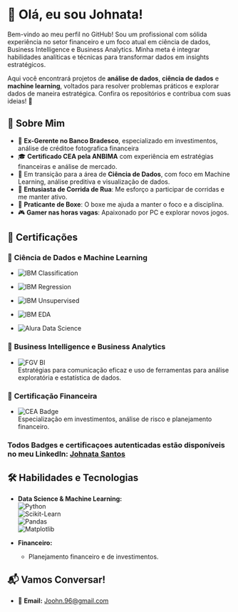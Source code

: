 
# 👋 Olá, eu sou Johnata!

Bem-vindo ao meu perfil no GitHub! Sou um profissional com sólida experiência no setor financeiro e um foco atual em ciência de dados, Business Intelligence e Business Analytics. Minha meta é integrar habilidades analíticas e técnicas para transformar dados em insights estratégicos.

Aqui você encontrará projetos de **análise de dados**, **ciência de dados** e **machine learning**, voltados para resolver problemas práticos e explorar dados de maneira estratégica. Confira os repositórios e contribua com suas ideias! 🚀


## 📜 Sobre Mim

- 💼 **Ex-Gerente no Banco Bradesco**, especializado em investimentos, análise de créditoe fotografica financeira 
- 🎓 **Certificado CEA pela ANBIMA** com experiência em estratégias financeiras e análise de mercado.
- 🌱 Em transição para a área de **Ciência de Dados**, com foco em Machine Learning, análise preditiva e visualização de dados.
- 🏃 **Entusiasta de Corrida de Rua**: Me esforço a participar de corridas e me manter ativo.
- 🥊 **Praticante de Boxe**: O boxe me ajuda a manter o foco e a disciplina.
- 🎮 **Gamer nas horas vagas**: Apaixonado por PC e explorar novos jogos. 
## 📜 Certificações

### 🔹 **Ciência de Dados e Machine Learning**
- ![IBM Classification](https://img.shields.io/badge/IBM-Supervised%20ML%20Classification-blue?style=flat&logo=ibm&logoColor=white)  
  
- ![IBM Regression](https://img.shields.io/badge/IBM-Supervised%20ML%20Regression-blue?style=flat&logo=ibm&logoColor=white)  
 
- ![IBM Unsupervised](https://img.shields.io/badge/IBM-Unsupervised%20ML-blue?style=flat&logo=ibm&logoColor=white)  
  
- ![IBM EDA](https://img.shields.io/badge/IBM-Exploratory%20Data%20Analysis-blue?style=flat&logo=ibm&logoColor=white)    
  
- ![Alura Data Science](https://img.shields.io/badge/Alura-Formação%20Data%20Science-blue?style=flat&logo=python&logoColor=white)  

### 🔹 **Business Intelligence e Business Analytics**
- ![FGV BI](https://img.shields.io/badge/FGV-Business%20Intelligence%20e%20Analytics-darkblue?style=flat&logo=google-analytics&logoColor=white)  
  Estratégias para comunicação eficaz e uso de ferramentas para análise exploratória e estatística de dados.  

### 🔹 **Certificação Financeira**
- ![CEA Badge](https://img.shields.io/badge/CEA-Especialista%20em%20Investimentos-brightgreen?style=flat&logo=money&logoColor=white)   
  Especialização em investimentos, análise de risco e planejamento financeiro.

### Todos Badges e certificaçoes autenticadas estão disponíveis no meu **LinkedIn:** [Johnata Santos](https://www.linkedin.com/in/johnata-silva-cea-095616182/)
## 🛠️ Habilidades e Tecnologias

- **Data Science & Machine Learning:**  
  ![Python](https://img.shields.io/badge/-Python-3776AB?style=flat&logo=python&logoColor=white)  
  ![Scikit-Learn](https://img.shields.io/badge/-Scikit--Learn-F7931E?style=flat&logo=scikit-learn&logoColor=white)  
  ![Pandas](https://img.shields.io/badge/-Pandas-150458?style=flat&logo=pandas&logoColor=white)  
  ![Matplotlib](https://img.shields.io/badge/-Matplotlib-11557C?style=flat&logo=plotly&logoColor=white)

- **Financeiro:**  
  - Planejamento financeiro e de investimentos.  
  

## 📬 Vamos Conversar!

- 📧 **Email:** [Joohn.96@gmail.com](mailto:Joohn.96@gmail.com)


